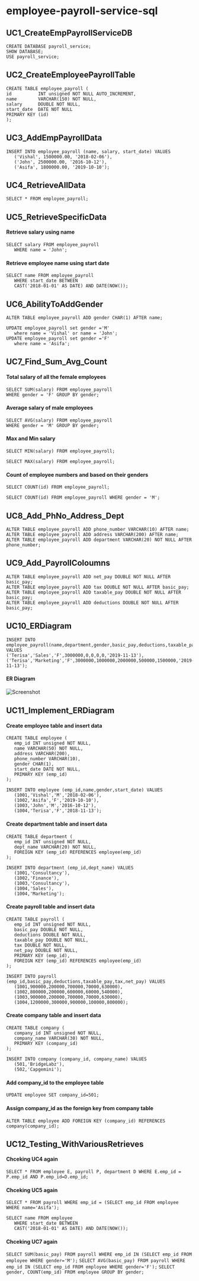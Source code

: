 # employee-payroll-service-sql
## UC1_CreateEmpPayrollServiceDB
```
CREATE DATABASE payroll_service;
SHOW DATABASE;
USE payroll_service;
```
## UC2_CreateEmployeePayrollTable
```
CREATE TABLE employee_payroll (
id          INT unsigned NOT NULL AUTO_INCREMENT,
name        VARCHAR(150) NOT NULL,
salary      DOUBLE NOT NULL,
start_date  DATE NOT NULL
PRIMARY KEY (id)
);
```
## UC3_AddEmpPayrollData
```
INSERT INTO employee_payroll (name, salary, start_date) VALUES
   ('Vishal', 1500000.00, '2018-02-06'),
   ('John', 2500000.00, '2016-10-12'),
   ('Asifa', 1800000.00, '2019-10-10');
```
## UC4_RetrieveAllData
```SELECT * FROM employee_payroll;```
## UC5_RetrieveSpecificData
#### Retrieve salary using name
```
SELECT salary FROM employee_payroll 
   WHERE name = 'John';
```
#### Retrieve employee name using start date
```
SELECT name FROM employee_payroll
   WHERE start_date BETWEEN
   CAST('2018-01-01' AS DATE) AND DATE(NOW());
```
## UC6_AbilityToAddGender
```
ALTER TABLE employee_payroll ADD gender CHAR(1) AFTER name;

UPDATE employee_payroll set gender ='M'
   where name = 'Vishal' or name = 'John';
UPDATE employee_payroll set gender ='F'
   where name = 'Asifa';
```
## UC7_Find_Sum_Avg_Count
#### Total salary of all the female employees
```
SELECT SUM(salary) FROM employee_payroll
WHERE gender = 'F' GROUP BY gender;
```
#### Average salary of male employees
```
SELECT AVG(salary) FROM employee_payroll
WHERE gender = 'M' GROUP BY gender;
```
#### Max and Min salary
```
SELECT MIN(salary) FROM employee_payroll;
```
```
SELECT MAX(salary) FROM employee_payroll;
```
#### Count of employee numbers and based on their genders
```
SELECT COUNT(id) FROM employee_payroll;
```
```
SELECT COUNT(id) FROM employee_payroll WHERE gender = 'M';
```
## UC8_Add_PhNo_Address_Dept
```
ALTER TABLE employee_payroll ADD phone_number VARCHAR(10) AFTER name;
ALTER TABLE employee_payroll ADD address VARCHAR(200) AFTER name;
ALTER TABLE employee_payroll ADD department VARCHAR(20) NOT NULL AFTER phone_number;
```
## UC9_Add_PayrollColoumns
```
ALTER TABLE employee_payroll ADD net_pay DOUBLE NOT NULL AFTER basic_pay;
ALTER TABLE employee_payroll ADD tax DOUBLE NOT NULL AFTER basic_pay;
ALTER TABLE employee_payroll ADD taxable_pay DOUBLE NOT NULL AFTER basic_pay;
ALTER TABLE employee_payroll ADD deductions DOUBLE NOT NULL AFTER basic_pay;
```
## UC10_ERDiagram
```
INSERT INTO employee_payroll(name,department,gender,basic_pay,deductions,taxable_pay,tax,net_pay,start_date) VALUES
('Terisa','Sales','F',3000000,0,0,0,0,'2019-11-13'),
('Terisa','Marketing','F',3000000,1000000,2000000,500000,1500000,'2019-11-13');
```
#### ER Diagram
![Screenshot](emp_er_diagram.png)
## UC11_Implement_ERDiagram
#### Create employee table and insert data
```
CREATE TABLE employee (
   emp_id INT unsigned NOT NULL,
   name VARCHAR(50) NOT NULL,
   address VARCHAR(200),
   phone_number VARCHAR(10),
   gender CHAR(1),
   start_date DATE NOT NULL,
   PRIMARY KEY (emp_id)
);
```
```
INSERT INTO employee (emp_id,name,gender,start_date) VALUES
   (1001,'Vishal','M','2018-02-06'),
   (1002,'Asifa','F','2019-10-10'),
   (1003,'John','M','2016-10-12'),
   (1004,'Terisa','F','2018-11-13');
```
#### Create department table and insert data
```  
CREATE TABLE department (
   emp_id INT unsigned NOT NULL,
   dept_name VARCHAR(20) NOT NULL,
   FOREIGN KEY (emp_id) REFERENCES employee(emp_id) 
);
```
```
INSERT INTO department (emp_id,dept_name) VALUES
   (1001,'Consultancy'),
   (1002,'Finance'),
   (1003,'Consultancy'),
   (1004,'Sales'),
   (1004,'Marketing');
```
#### Create payroll table and insert data
```
CREATE TABLE payroll (
   emp_id INT unsigned NOT NULL,
   basic_pay DOUBLE NOT NULL,
   deductions DOUBLE NOT NULL,
   taxable_pay DOUBLE NOT NULL,
   tax DOUBLE NOT NULL,
   net_pay DOUBLE NOT NULL,
   PRIMARY KEY (emp_id),
   FOREIGN KEY (emp_id) REFERENCES employee(emp_id) 
);
```
```
INSERT INTO payroll (emp_id,basic_pay,deductions,taxable_pay,tax,net_pay) VALUES
   (1001,900000,200000,700000,70000,630000),
   (1002,800000,200000,600000,60000,540000),
   (1003,900000,200000,700000,70000,630000),
   (1004,1200000,300000,900000,100000,800000);
```
#### Create company table and insert data
```
CREATE TABLE company (
   company_id INT unsigned NOT NULL,
   company_name VARCHAR(30) NOT NULL,
   PRIMARY KEY (company_id)
);
```
```
INSERT INTO company (company_id, company_name) VALUES
   (501,'BridgeLabz'),
   (502,'Capgemini');
```
#### Add company_id to the employee table
```UPDATE employee SET company_id=501;```
#### Assign company_id as the foreign key from company table
```ALTER TABLE employee ADD FOREIGN KEY (company_id) REFERENCES company(company_id);```
## UC12_Testing_WithVariousRetrieves
#### Chceking UC4 again
```SELECT * FROM employee E, payroll P, department D WHERE E.emp_id = P.emp_id AND P.emp_id=D.emp_id;```
#### Chceking UC5 again
```SELECT * FROM payroll WHERE emp_id = (SELECT emp_id FROM employee WHERE name='Asifa');```
```
SELECT name FROM employee
   WHERE start_date BETWEEN
   CAST('2018-01-01' AS DATE) AND DATE(NOW());
```
#### Chceking UC7 again
```SELECT SUM(basic_pay) FROM payroll WHERE emp_id IN (SELECT emp_id FROM employee WHERE gender='M');```
```SELECT AVG(basic_pay) FROM payroll WHERE emp_id IN (SELECT emp_id FROM employee WHERE gender='F');```
```SELECT gender, COUNT(emp_id) FROM employee GROUP BY gender;```